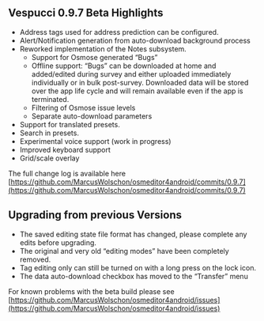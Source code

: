 ## Vespucci 0.9.7 Beta Highlights

* Address tags used for address prediction can be configured.
* Alert/Notification generation from auto-download background process
* Reworked implementation of the Notes subsystem.
  * Support for Osmose generated “Bugs”
  * Offline support: “Bugs” can be downloaded at home and added/edited during survey and either uploaded immediately individually or in bulk post-survey. Downloaded data will be stored over the app life cycle and will remain available even if the app is terminated.
  * Filtering of Osmose issue levels
  * Separate auto-download parameters
* Support for translated presets. 
* Search in presets.
* Experimental voice support (work in progress)
* Improved keyboard support
* Grid/scale overlay

The full change log is available here [https://github.com/MarcusWolschon/osmeditor4android/commits/0.9.7](https://github.com/MarcusWolschon/osmeditor4android/commits/0.9.7) 

## Upgrading from previous Versions

* The saved editing state file format has changed, please complete any edits before upgrading.
* The original and very old “editing modes” have been completely removed. 
* Tag editing only can still be turned on with a long press on the lock icon.
* The data auto-download checkbox has moved to the “Transfer” menu


For known problems with the beta build please see [https://github.com/MarcusWolschon/osmeditor4android/issues](https://github.com/MarcusWolschon/osmeditor4android/issues)
